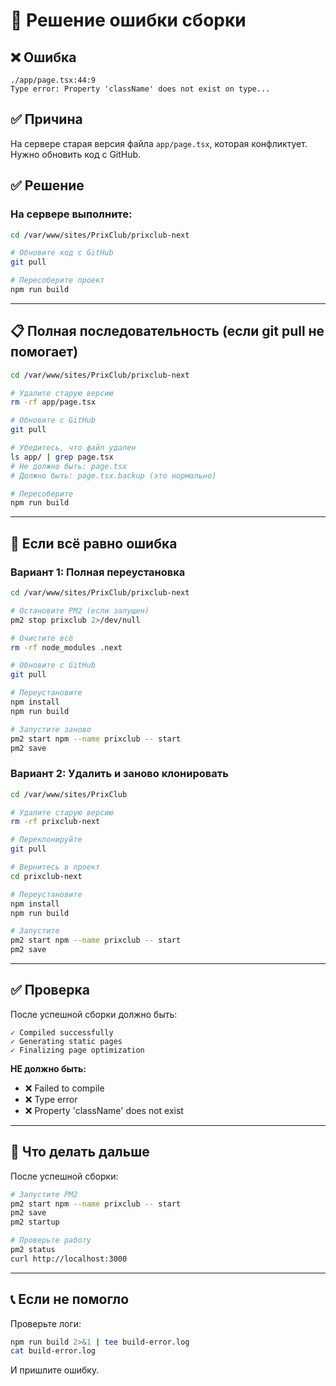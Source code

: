 # 🔧 Решение ошибки сборки

## ❌ Ошибка

```
./app/page.tsx:44:9
Type error: Property 'className' does not exist on type...
```

## ✅ Причина

На сервере старая версия файла `app/page.tsx`, которая конфликтует. Нужно обновить код с GitHub.

## ✅ Решение

### На сервере выполните:

```bash
cd /var/www/sites/PrixClub/prixclub-next

# Обновите код с GitHub
git pull

# Пересоберите проект
npm run build
```

---

## 📋 Полная последовательность (если git pull не помогает)

```bash
cd /var/www/sites/PrixClub/prixclub-next

# Удалите старую версию
rm -rf app/page.tsx

# Обновите с GitHub
git pull

# Убедитесь, что файл удален
ls app/ | grep page.tsx
# Не должно быть: page.tsx
# Должно быть: page.tsx.backup (это нормально)

# Пересоберите
npm run build
```

---

## 🚀 Если всё равно ошибка

### Вариант 1: Полная переустановка

```bash
cd /var/www/sites/PrixClub/prixclub-next

# Остановите PM2 (если запущен)
pm2 stop prixclub 2>/dev/null

# Очистите всё
rm -rf node_modules .next

# Обновите с GitHub
git pull

# Переустановите
npm install
npm run build

# Запустите заново
pm2 start npm --name prixclub -- start
pm2 save
```

### Вариант 2: Удалить и заново клонировать

```bash
cd /var/www/sites/PrixClub

# Удалите старую версию
rm -rf prixclub-next

# Переклонируйте
git pull

# Вернитесь в проект
cd prixclub-next

# Переустановите
npm install
npm run build

# Запустите
pm2 start npm --name prixclub -- start
pm2 save
```

---

## ✅ Проверка

После успешной сборки должно быть:

```
✓ Compiled successfully
✓ Generating static pages
✓ Finalizing page optimization
```

**НЕ должно быть:**
- ❌ Failed to compile
- ❌ Type error
- ❌ Property 'className' does not exist

---

## 🎯 Что делать дальше

После успешной сборки:

```bash
# Запустите PM2
pm2 start npm --name prixclub -- start
pm2 save
pm2 startup

# Проверьте работу
pm2 status
curl http://localhost:3000
```

---

## 📞 Если не помогло

Проверьте логи:

```bash
npm run build 2>&1 | tee build-error.log
cat build-error.log
```

И пришлите ошибку.

